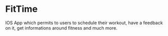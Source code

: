 # FitTime
IOS App which permits to users to schedule their workout, have a feedback on it, get informations around fitness and much more.
